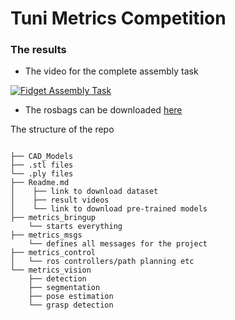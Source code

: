 # Tuni Metrics Competition

### The results

- The video for the complete assembly task
  
[![Fidget Assembly Task](http://img.youtube.com/vi/YQirOBqAwiE/maxresdefault.jpg)](https://www.youtube.com/watch?v=YQirOBqAwiE&ab_channel=KulunuOsanda "Frank Emika Panda Robot with Realsense d435")

- The rosbags can be downloaded [here](https://tuni-my.sharepoint.com/:u:/g/personal/kulunu_samarawickrama_tuni_fi/EVfPOJ6b3a1JiUHJhAJ59TEB1Et6zy6F_NeNTQw7rIN8ww?e=dQjQjU)




The structure of the repo

```

├── CAD_Models
├── .stl files
└── .ply files
├── Readme.md
│    ├── link to download dataset
│    ├── result videos
│    └── link to download pre-trained models
├── metrics_bringup
    └── starts everything
├── metrics_msgs
    └── defines all messages for the project
├── metrics_control
│   └── ros controllers/path planning etc
└── metrics_vision
    ├── detection
    ├── segmentation
    ├── pose estimation
    └── grasp detection
```

